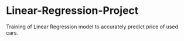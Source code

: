 # Linear-Regression-Project
Training of Linear Regression model to accurately predict price of used cars.
